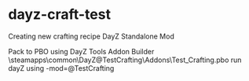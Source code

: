 # dayz-craft-test
Creating new crafting recipe
DayZ Standalone Mod

Pack to PBO using DayZ Tools Addon Builder
\steamapps\common\DayZ\@TestCrafting\Addons\Test_Crafting.pbo
run dayZ using -mod=@TestCrafting
